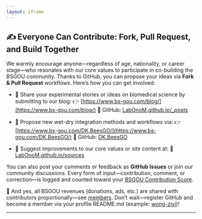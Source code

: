 ```yaml
---
layout: iframe
---
```


## ✍️ Everyone Can Contribute: Fork, Pull Request, and Build Together

We warmly encourage anyone—regardless of age, nationality, or career stage—who resonates with our core values to participate in co-building the BSGOU community. Thanks to GitHub, you can propose your ideas via **Fork & Pull Request** workflows. Here’s how you can get involved:

- 📖 Share your experimental stories or ideas on biomedical science by submitting to our blog:
  👉 [https://www.bs-gou.com/blog/](https://www.bs-gou.com/blog/)
  💾 GitHub: [LabOnoM.github.io/_posts](https://github.com/LabOnoM/LabOnoM.github.io/tree/main/_posts)

- 🧪 Propose new wet-dry integration methods and workflows via:
  👉 [https://www.bs-gou.com/DK.BeesGO/](https://www.bs-gou.com/DK.BeesGO/)
  💾 GitHub: [DK.BeesGO](https://github.com/LabOnoM/DK.BeesGO)

- 💬 Suggest improvements to our core values or site content at:
  💾 [LabOnoM.github.io/sources](https://github.com/LabOnoM/LabOnoM.github.io/tree/main/sources)

You can also post your comments or feedback as **GitHub Issues** or join our community discussions. Every form of input—contribution, comment, or correction—is logged and counted toward your [BSGOU Contribution Score](https://www.bs-gou.com/2025/06/12/BSGOU-Contribution-Score.html).

🎁 And yes, all BSGOU revenues (donations, ads, etc.) are shared with contributors proportionally—see [members](https://www.bs-gou.com/members.html). Don’t wait—register GitHub and become a member via your profile README.md (example: [wong-ziyi](https://github.com/wong-ziyi))!

---
